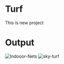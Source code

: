 # Turf
This is new project
# Output
![Indooor-Nets](https://github.com/dominicmith/Turf/assets/137429945/de44b828-09f0-4434-bfd1-600d28adc304)
![sky-turf](https://github.com/dominicmith/Turf/assets/137429945/91935b32-a9f2-4584-9392-a957053d138c)
